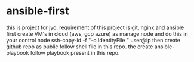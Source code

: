 # ansible-first
this is project for jyo. requirement of this project is git, nginx and ansible
first create VM's in cloud (aws, gcp azure) as manage node and do this in your control node ssh-copy-id -f "-o IdentityFile <pem path>" user@ip
then create github repo as public follow shell file in this repo.
the create ansible-playbook follow playbook present in this repo.

